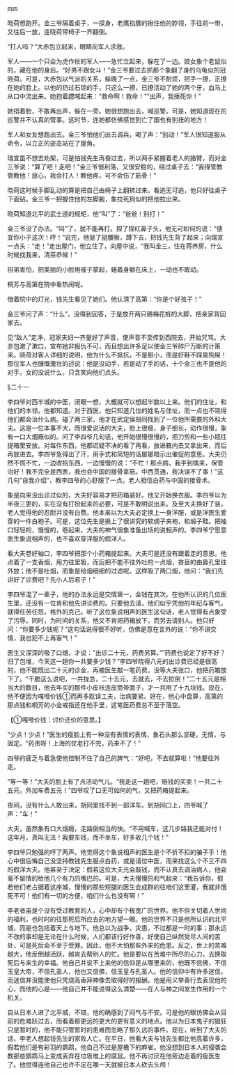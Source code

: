     四四 

   晓荷想跑开。金三爷隔着桌子，一探身，老鹰掐膆的揪住他的脖领，手往前一带，又往后一放，连晓荷带椅子一齐翻倒。

   “打人吗？”大赤包立起来，眼睛向军人求救。

   军人——一个只会为虎作伥的军人——急忙立起来，躲在了一边。妓女象个老鼠似的，藏在他的身后。“好男不跟女斗！”金三爷要过去抓那个象翻了身的乌龟似的冠晓荷。可是，大赤包以气派的关系，躲晚了一点，金三爷不耐烦，把手一撩，正撩在她的脸上。以他的扔过石锁的手，只这么一撩，已撩活动了她的两个牙，血马上从口中流出来。她抱着腮喊起来：“救命啊！救命！”“出声，我捶死你！”

   她捂着脸，不敢再出声，躲在一旁。她很想跑出去，喊巡警。可是，她知道现在的巡警并不认真的管事。这时节，连她都仿佛感觉到亡了国也有别扭的地方！

   军人和女友想跑出去。金三爷怕他们出去调兵，喝了声：“别动！”军人很知道服从命令，以立正的姿态站在了屋角。

   瑞宣虽不想去劝架，可是怕钱先生再昏过去，所以两手紧握着老人的胳臂，而对金三爷说：“算了吧！走吧！”金三爷很利落，又很安稳的，绕过桌子去：“我得管教管教他！放心，我会打人！教他疼，可不会伤了筋骨！”

   晓荷这时候手脚乱动的算是把自己由椅子上翻转过来。看逃无可逃，他只好往桌子下面钻。金三爷一把握住他的左脚腕，象拉死狗似的把他拉出来。

   晓荷知道北平的武士道的规矩，他“叫”了：“爸爸！别打！”

   金三爷没了办法。“叫”了，就不能再打。捏了捏红鼻子头，他无可如何的说：“便宜你小子这次！哼！”说完，他挺了挺腰板，蹲下去，把钱先生背了起来；向瑞宣一点头：“走！”走出屋门，他立住了，向屋中说，“我叫金三，住在蒋养房，什么时候找我来，清茶恭候！”

   招弟害怕，把美丽的小脸用被子蒙起，蜷着身躺在床上，一动也不敢动。

   桐芳与高第在院中看热闹呢。

   借着院中的灯光，钱先生看见了她们。他认清了高第：“你是个好孩子！”

   金三爷问了声：“什么”，没得到回答，于是放开两只踢梅花桩的大脚，把亲家背回家去。

   见“敌人”走净，冠家夫妇一齐量好了声音，使声音不至传到西院去，开始咒骂。大赤包漱了漱口，宣布她非报仇不可，而且想出许多足以使金三爷碎尸万断的计策来。晓荷对客人详细的说明，他为什么不抵抗，不是胆小，而是好鞋不踩臭狗屎！那位军人也慷慨激壮的述说：他是没动手，若是动了手的话，十个金三也不是他的对手。女的没说什么，只含笑向他们点头。

   §二十一

   李四爷对西半城的中医，闭眼一想，大概就可以想起半数以上来。他们的住址，和他们的本领，他都知道。对于西医，他只知道几位的姓名与住址，而一点也不晓得他们都会治什么病。碰了两三家，他才在武定侯胡同找到了一位他所需要的外科大夫。这是一位本事不大，而很爱说话的大夫，脸上很瘦，身子细长，动作很慢，象有一口大烟瘾似的。问了李四爷几句话，他开始很慢很慢的，把刀剪和一些小瓶往提箱里安放。对每件东西，他都迟疑不决的看了再看，放进箱内去又拿出来，而后再放进去。李四爷急得出了汗，用手式和简短的话屡屡暗示出催促的意思。大夫仍然不慌不忙，一边收拾东西，一边慢慢的说：“不忙！那点病，我手到擒来，保管治好！我不完全是西医，我也会中国的接骨拿筋。中西贯通，我决误不了事！”这几句“自我介绍”，教李四爷的心舒服了一点。老人相信白药与中国的接骨术。

   象是向来没出诊过似的，大夫好容易才把药箱装好。他又开始换衣服。李四爷以为半夜三更的，实在没有打扮起来的必要，可是不敢明说出来。及至大夫换好了装，老人觉得他的忍耐并没有白费。他本来以为大夫必定换上一身洋服，或是洋医生爱穿的一件白袍子。可是，这位先生是换上了很讲究的软绸子夹袍，和缎子鞋。把袖口轻轻的，慢慢的，卷起来，大夫的神气很象准备出场的说相声的。李四爷宁愿意医生象说相声的，也不喜欢穿洋服的假洋人。

   看大夫卷好袖口，李四爷把那个小药箱提起来。大夫可是还没有跟着走的意思。他点着了一支香烟，用力往里吸，而后把不能不往外吐的一点烟，吝啬的由鼻孔里往外放；他不是吐烟，而象是给烟细细的过滤呢。这样吸了两口烟，他问：“我们先讲好了诊费吧？先小人后君子！”

   李四爷混了一辈子，他的办法永远是交情第一，金钱在其次。在他所认识的几位医生里，还没有一位肯和他先讲诊费的。只要他去请，他们似乎凭他的年纪与客气，就得任劳任怨，格外的克己。听了这位象说相声的医生这句话，老人觉得有点象受了污辱。同时，为时间的关系，他又不肯把药箱放下，而另去请别人。他只好问：“你要多少钱呢？”这句话说得很不好听，仿佛是意在言外的说：“你不讲交情，我也犯不上再客气！”

   医生又深深的吸了口烟，才说：“出诊二十元，药费另算。”“药费也说定了好不好？归了包堆，今天这一趟你一共要多少钱？”李四爷晓得八元的出诊费已经是很高的，他不能既出二十元的诊金，再被医生敲一笔药费。没等大夫张口，他把药箱放下了。“干脆这么说吧，一共拢总，二十五元，去就去，不去拉倒！”二十五元是相当大的数目，他去年买的那件小皮袄连皮筒带面子，才一共用了十九块钱。现在，他不便因为嘎噔价钱①而再多耽误工夫，治病要紧。好在，他心中盘算，高第的那点钱和桐芳的小金戒指还在他手里，这笔医药费总不至于落空。

   【①嘎噔价钱：讨价还价的意思。】

   “少点！少点！”医生的瘦脸上有一种没有表情的表情，象石头那么坚硬，无情，与固定。“药贵呀！上海的仗老打不完，药来不了！”

   四爷的疲乏与着急使他控制不住了自己的脾气：“好吧，不去就算啦！”他要往外走。

   “等一等！”大夫的脸上有了点活动气儿。“我走这一趟吧，赔钱的买卖！一共二十五元。外加车费五元！”四爷叹了口无可如何的气，又把药箱提起来。

   夜间，没有什么人敢出来，胡同里找不到一部洋车。到胡同口上，四爷喊了声：“车！”

   大夫，虽然象有口大烟瘾，走路倒相当的快。“不用喊车，这几步路我还能对付！这年月，真叫无法！我要车钱，而不坐车，好多收几个钱！”

   李四爷只勉强的哼了两声。他觉得这个象说相声的医生是个不折不扣的骗子手！他心中很后悔自己没坚持教钱先生服点白药，或是请位中医，而来找这么个不三不四的假洋大夫。他甚至于决定：假若这位大夫光会敲钱，而不认真去调治病人，他会毫不留情的给他几个有力的嘴巴的。可是，大夫慢慢的和气起来：“我告诉你，假若他们老占据着这座城，慢慢的那些短腿的医生会成群的往咱们这里灌，我就非饿死不可！他们有一切的方便，咱们什么也没有啊！”

   李老者虽是个没有受过教育的人，心中却有个极宽广的世界。他不但关切着人世间的福利，也时时的往那死后所应去的地方望一眼。他的世界不只是他所认识的北平城，而是也包括着天上与地下。他总以为战争，灾患，不过都是一时的事；那永远不改的事却是无论在什么时候，人们都该行好作善，好使自己纵然受尽人间的苦处，可是死后会不至于受罪。因此，他不大怕那些外来的危患。反之，世上的苦难越大，他反倒越活跃，越肯去帮别人的忙。他是要以在苦难中所尽的心力，去换取死后与来生的幸福。他自己并说不上来他的信仰是从哪里来的，他既不信佛，不信玉皇大帝，不信孔圣人，他也又信佛，信玉皇与孔圣人。他的信仰中有许多迷信，而迷信并没能使他只凭烧高香拜神像去取得好的报酬。他是用义举善行去表现他的心，而他的心是——他自己并不能说得这么清楚——在人与神之间发生作用的一个机关。

   自从日本人进了北平城，不错，他的确感到了闷气与不安。可是他的眼仿佛会从目前的危难跃过去，而看着那更远的更大的更有意义的地点。他以为日本鬼子的猖狂只是暂时的，他不能只管暂时的患难而忽略了那久远的事件。现在，听到了大夫的话，李老人想起钱先生的家败人亡。在平日，他看大夫与钱先生都比他高着许多，假若他们是有彩羽的鹦鹉，他自己不过是屋檐下的麻雀。他没想到日本人的侵袭会教那些鹦鹉马上变成丢弃在垃圾堆上的腐鼠。他不再讨厌在他旁边走着的瘦医生了。他觉得连他自己也许不定在哪一天就被日本人砍去头颅！

